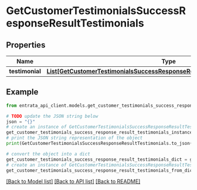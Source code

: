 # GetCustomerTestimonialsSuccessResponseResultTestimonials


## Properties

Name | Type | Description | Notes
------------ | ------------- | ------------- | -------------
**testimonial** | [**List[GetCustomerTestimonialsSuccessResponseResultTestimonialsTestimonialInner]**](GetCustomerTestimonialsSuccessResponseResultTestimonialsTestimonialInner.md) |  | 

## Example

```python
from entrata_api_client.models.get_customer_testimonials_success_response_result_testimonials import GetCustomerTestimonialsSuccessResponseResultTestimonials

# TODO update the JSON string below
json = "{}"
# create an instance of GetCustomerTestimonialsSuccessResponseResultTestimonials from a JSON string
get_customer_testimonials_success_response_result_testimonials_instance = GetCustomerTestimonialsSuccessResponseResultTestimonials.from_json(json)
# print the JSON string representation of the object
print(GetCustomerTestimonialsSuccessResponseResultTestimonials.to_json())

# convert the object into a dict
get_customer_testimonials_success_response_result_testimonials_dict = get_customer_testimonials_success_response_result_testimonials_instance.to_dict()
# create an instance of GetCustomerTestimonialsSuccessResponseResultTestimonials from a dict
get_customer_testimonials_success_response_result_testimonials_from_dict = GetCustomerTestimonialsSuccessResponseResultTestimonials.from_dict(get_customer_testimonials_success_response_result_testimonials_dict)
```
[[Back to Model list]](../README.md#documentation-for-models) [[Back to API list]](../README.md#documentation-for-api-endpoints) [[Back to README]](../README.md)


